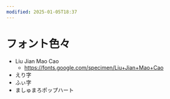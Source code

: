 ```yaml
---
modified: 2025-01-05T18:37
---
```

# フォント色々

- Liu Jian Mao Cao
    - https://fonts.google.com/specimen/Liu+Jian+Mao+Cao
- えり字
- ふぃ字
- ましゅまろポップハート